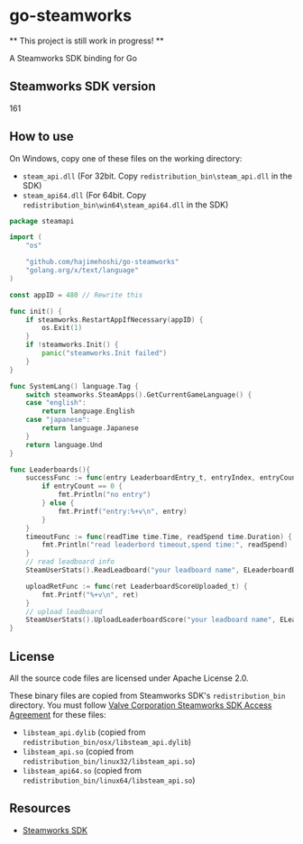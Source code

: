 # go-steamworks

** This project is still work in progress! **

A Steamworks SDK binding for Go

## Steamworks SDK version

161

## How to use

On Windows, copy one of these files on the working directory:

 * `steam_api.dll` (For 32bit. Copy `redistribution_bin\steam_api.dll` in the SDK)
 * `steam_api64.dll` (For 64bit. Copy `redistribution_bin\win64\steam_api64.dll` in the SDK)

```go
package steamapi

import (
	"os"

	"github.com/hajimehoshi/go-steamworks"
	"golang.org/x/text/language"
)

const appID = 480 // Rewrite this

func init() {
	if steamworks.RestartAppIfNecessary(appID) {
		os.Exit(1)
	}
	if !steamworks.Init() {
		panic("steamworks.Init failed")
	}
}

func SystemLang() language.Tag {
	switch steamworks.SteamApps().GetCurrentGameLanguage() {
	case "english":
		return language.English
	case "japanese":
		return language.Japanese
	}
	return language.Und
}

func Leaderboards(){
	successFunc := func(entry LeaderboardEntry_t, entryIndex, entryCount int, details ...int32) {
		if entryCount == 0 {
			fmt.Println("no entry")
		} else {
			fmt.Printf("entry:%+v\n", entry)
		}
	}
	timeoutFunc := func(readTime time.Time, readSpend time.Duration) {
		fmt.Println("read leaderbord timeout,spend time:", readSpend)
	}
	// read leadboard info
	SteamUserStats().ReadLeadboard("your leadboard name", ELeaderboardDataRequestGlobal, 0, 10, successFunc, timeoutFunc, 0)

	uploadRetFunc := func(ret LeaderboardScoreUploaded_t) {
		fmt.Printf("%+v\n", ret)
	}
	// upload leadboard
	SteamUserStats().UploadLeaderboardScore("your leadboard name", ELeaderboardUploadScoreMethod_KeepBest, uploadRetFunc, timeoutFunc, 50)
}
```

## License

All the source code files are licensed under Apache License 2.0.

These binary files are copied from Steamworks SDK's `redistribution_bin` directory. You must follow [Valve Corporation Steamworks SDK Access Agreement](https://partner.steamgames.com/documentation/sdk_access_agreement) for these files:

 * `libsteam_api.dylib` (copied from `redistribution_bin/osx/libsteam_api.dylib`)
 * `libsteam_api.so` (copied from `redistribution_bin/linux32/libsteam_api.so`)
 * `libsteam_api64.so` (copied from `redistribution_bin/linux64/libsteam_api.so`)

## Resources

 * [Steamworks SDK](https://partner.steamgames.com/doc/sdk)
